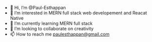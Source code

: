 - 👋 Hi, I’m @Paul-Esthappan
- 👀 I’m interested in MERN full stack web developement and Reacat Native
- 🌱 I’m currently learning MERN full stack
- 💞️ I’m looking to collaborate on creativity
- 📫 How to reach me paulesthappan@gmail.com

<!---
Paul-Esthappan/Paul-Esthappan is a ✨ special ✨ repository because its `README.md` (this file) appears on your GitHub profile.
You can click the Preview link to take a look at your changes.
--->
